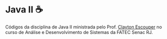 # Java II ☕

Códigos da disciplina de Java II ministrada pelo Prof. [Clayton Escouper](https://www.linkedin.com/in/claytonescouperdaschagas/) no curso de Análise e Desenvolvimento de Sistemas da FATEC Senac RJ.

